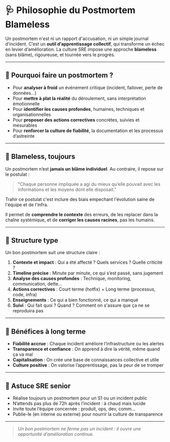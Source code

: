 # 🩺 Philosophie du Postmortem Blameless

Un postmortem n'est ni un rapport d'accusation, ni un simple journal d'incident. C’est un **outil d’apprentissage collectif**, qui transforme un échec en levier d’amélioration. La culture SRE impose une approche **blameless** (sans blâme), rigoureuse, et tournée vers le progrès.

---

## 🧭 Pourquoi faire un postmortem ?

- Pour **analyser à froid** un événement critique (incident, failover, perte de données…)
- Pour **mettre à plat la réalité** du déroulement, sans interprétation émotionnelle
- Pour **identifier les causes profondes**, humaines, techniques et organisationnelles
- Pour **proposer des actions correctives** concrètes, suivies et mesurables
- Pour **renforcer la culture de fiabilité**, la documentation et les processus d’astreinte

---

## 🚫 Blameless, toujours

Un postmortem n’est **jamais un blâme individuel**. Au contraire, il repose sur le postulat :

> "Chaque personne impliquée a agi du mieux qu’elle pouvait avec les informations et les moyens dont elle disposait."

Trahir ce postulat c'est inclure des biais empechant l'évolution saine de l'équipe et de l'infra.

Il permet de **comprendre le contexte** des erreurs, de les replacer dans la chaîne systémique, et de **corriger les causes racines**, pas les humains.

---

## 📐 Structure type

Un bon postmortem suit une structure claire :

1. **Contexte et impact** : Qui a été affecté ? Quels services ? Quelle criticité ?
2. **Timeline précise** : Minute par minute, ce qui s’est passé, sans jugement
3. **Analyse des causes profondes** : Technique, monitoring, communication, dette…
4. **Actions correctives** : Court terme (hotfix) + Long terme (processus, code, infra)
5. **Enseignements** : Ce qui a bien fonctionné, ce qui a manqué
6. **Suivi** : Qui fait quoi ? Quand ? Comment on s'assure que ça ne se reproduira pas

---

## 📘 Bénéfices à long terme

- **Fiabilité accrue** : Chaque incident améliore l’infrastructure ou les alertes
- **Transparence et confiance** : On apprend à dire la vérité, même quand ça va mal
- **Capitalisation** : On crée une base de connaissances collective et utile
- **Culture positive** : On valorise l’apprentissage, pas la peur de se tromper

---

## 🧠 Astuce SRE senior

- Réalise toujours un postmortem pour un S1 ou un incident public
- N’attends pas plus de 72h après l’incident : à chaud mais lucide
- Invite toute l’équipe concernée : produit, ops, dev, comm…
- Publie-le (en interne ou externe) pour nourrir la culture de transparence

---

> *Un bon postmortem ne ferme pas un incident : il ouvre une opportunité d’amélioration continue.*